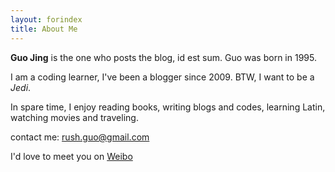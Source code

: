 ```yaml
---
layout: forindex
title: About Me
---
```


**Guo Jing** is the one who posts the blog, id est sum. Guo was born in 1995.

I am a coding learner, I've been a blogger since 2009. BTW, I want to be a *Jedi*.

In spare time, I enjoy reading books, writing blogs and codes, learning Latin, watching movies and traveling.

contact me: <rush.guo@gmail.com>

I'd love to meet you on <a href="http://weibo.com/gj1030">Weibo</a>